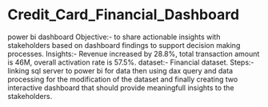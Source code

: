 # Credit_Card_Financial_Dashboard
power bi dashboard
Objective:- to share actionable insights with stakeholders based on dashboard findings to support decision making processes.
Insights:- Revenue increased by 28.8%,  total transaction amount is 46M,   overall activation rate is 57.5%.
dataset:- Financial dataset.
Steps:- linking sql server to power bi for data then using dax query and data processing for the modification of the dataset and finally creating two interactive dashboard that should provide meaningfull insights to the stakeholders.
